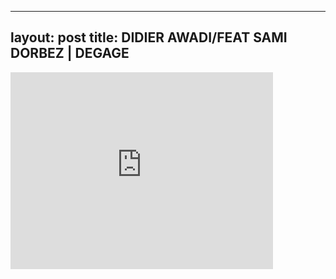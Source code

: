 

---
layout: post
title: DIDIER AWADI/FEAT SAMI DORBEZ | DEGAGE
---


<iframe width="420" height="315" src="http://www.youtube.com/embed/6scaznd5dXQ" frameborder="0" allowfullscreen></iframe>

